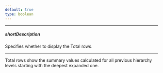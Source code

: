 ```yaml
---
default: true
type: boolean
---
```

---
##### shortDescription
Specifies whether to display the Total rows.

---
Total rows show the summary values calculated for all previous hierarchy levels starting with the deepest expanded one.